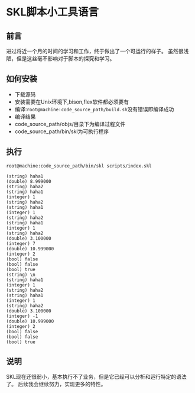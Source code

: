 # SKL脚本小工具语言

## 前言
进过将近一个月的时间的学习和工作，终于做出了一个可运行的样子。
虽然很浅陋，但是这丝毫不影响对于脚本的探究和学习。

## 如何安装
- 下载源码
- 安装需要在Unix环境下,bison,flex软件都必须要有
- 编译:`root@machine:code_source_path/build.sh`没有错误即编译成功
- 编译结果
- code_source_path/objs/目录下为编译过程文件
- code_source_path/bin/skl为可执行程序

## 执行
`root@machine:code_source_path/bin/skl scripts/index.skl`
```
(string) haha1
(double) 8.999000
(string) haha2
(string) haha1
(integer) 1
(string) haha2
(string) haha1
(integer) 1
(string) haha2
(string) haha1
(integer) 1
(string) haha2
(double) 3.100000
(integer) 7
(double) 10.999000
(integer) 2
(bool) false
(bool) false
(bool) true
(string) \n
(string) haha1
(integer) 1
(string) haha2
(string) haha1
(integer) 1
(string) haha2
(double) 3.100000
(integer) -1
(double) 10.999000
(integer) 2
(bool) false
(bool) false
(bool) true
```

## 说明
SKL现在还很弱小，基本执行不了业务，但是它已经可以分析和运行特定的语法了。
后续我会继续努力，实现更多的特性。




